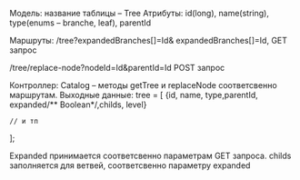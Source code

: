 Модель:  название таблицы – Tree
Атрибуты: id(long), name(string), type(enums – branche, leaf), parentId

Маршруты:  /tree?expandedBranches[]=Id& expandedBranches[]=Id, GET запрос

/tree/replace-node?nodeId=Id&parentId=Id POST запрос

Контроллер:  Catalog – методы getTree и replaceNode соответсвенно маршрутам. Выходные данные:  tree = [
    {id, name, type,parentId, expanded/** Boolean*/,childs, level}

    // и тп
];

Expanded принимается соответсвенно параметрам GET  запроса.  childs заполняется для ветвей, соответсвенно параметру expanded 